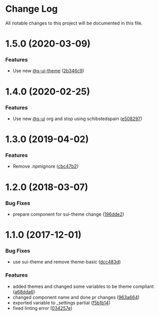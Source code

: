 # Change Log

All notable changes to this project will be documented in this file.

# 1.5.0 (2020-03-09)


### Features

* Use new [@s-ui-theme](https://github.com/s-ui-theme) ([2b346c9](https://github.com/SUI-Components/adevinta-spain-components/commit/2b346c92f2f2162499f42a211e0b1972f1b1445f))



# 1.4.0 (2020-02-25)


### Features

* Use new [@s-ui](https://github.com/s-ui) org and stop using schibstedspain ([e508297](https://github.com/SUI-Components/adevinta-spain-components/commit/e50829776ec61fb03201eef944eafe48b308a753))



# 1.3.0 (2019-04-02)


### Features

* Remove .npmignore ([cbc47b2](https://github.com/SUI-Components/adevinta-spain-components/commit/cbc47b28cbb554122d9cbed69b2debc5210793c2))



# 1.2.0 (2018-03-07)


### Bug Fixes

* prepare component for sui-theme change ([196dde2](https://github.com/SUI-Components/adevinta-spain-components/commit/196dde2cad056d4d68ec62a999def47c5217b9fb))



# 1.1.0 (2017-12-01)


### Bug Fixes

* use sui-theme and remove theme-basic ([dcc483d](https://github.com/SUI-Components/adevinta-spain-components/commit/dcc483dba4f2d9daf9750512b0f3c55e72a2a750))


### Features

* added themes and changed some variables to be theme compliant ([a68dda6](https://github.com/SUI-Components/adevinta-spain-components/commit/a68dda68eb1003cd0e5d822ab6875649316eddd4))
* changed component name and done pr changes ([963a664](https://github.com/SUI-Components/adevinta-spain-components/commit/963a6640ecbba95d2761ff47d45ea855f3cdc919))
* exported variable to _settings partial ([f5b1b14](https://github.com/SUI-Components/adevinta-spain-components/commit/f5b1b14a22257cc8a88ee835572b2827fe977099))
* fixed linting error ([034257e](https://github.com/SUI-Components/adevinta-spain-components/commit/034257eda52186da0efdf352e2f6cab1d71f5bfa))



